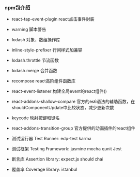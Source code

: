 ### npm包介绍

- react-tap-event-plugin react点击事件封装

- warning 脚本警告

- lodash 对象、数组操作库

- inline-style-prefixer  行间样式加兼容

- lodash.throttle 节流函数

- lodash.merge 合并函数

- recompose react高阶组件函数库

- react-event-listener 构建全局event的react组件()

- react-addons-shallow-compare 官方的es6语法的辅助函数，在shouldComponentUpdate中比较状态，减少更新次数

- keycode 映射按键和键名

- react-addons-transition-group 官方提供的动画插件的react组件



- 测试运行器 Test Runner: edp-test karma
- 测试框架 Testing Framework: jasmine mocha qunit Jest
- 断言库 Assertion library: expect.js should chai
- 覆盖率 Coverage library: istanbul